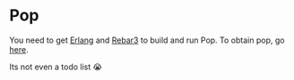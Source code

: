 # Pop

You need to get [Erlang](https://www.erlang.org/) and [Rebar3](https://rebar.readthedocs.io/en/latest/) to build and run Pop.
To obtain pop, go [here](https://github.com/thoq-jar/pop).

Its not even a todo list :sob:
